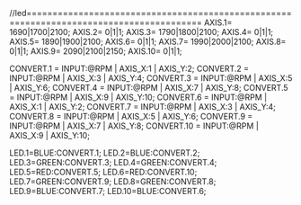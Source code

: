 //led========================================================================================
AXIS.1= 1690|1700|2100;
AXIS.2= 0|1|1;
AXIS.3= 1790|1800|2100;
AXIS.4= 0|1|1;
AXIS.5= 1890|1900|2100;
AXIS.6= 0|1|1;
AXIS.7= 1990|2000|2100;
AXIS.8= 0|1|1;
AXIS.9= 2090|2100|2150;
AXIS.10= 0|1|1;

CONVERT.1 = INPUT:@RPM | AXIS_X:1 | AXIS_Y:2;
CONVERT.2 = INPUT:@RPM | AXIS_X:3 | AXIS_Y:4;
CONVERT.3 = INPUT:@RPM | AXIS_X:5 | AXIS_Y:6;
CONVERT.4 = INPUT:@RPM | AXIS_X:7 | AXIS_Y:8;
CONVERT.5 = INPUT:@RPM | AXIS_X:9 | AXIS_Y:10;
CONVERT.6 = INPUT:@RPM | AXIS_X:1 | AXIS_Y:2;
CONVERT.7 = INPUT:@RPM | AXIS_X:3 | AXIS_Y:4;
CONVERT.8 = INPUT:@RPM | AXIS_X:5 | AXIS_Y:6;
CONVERT.9 = INPUT:@RPM | AXIS_X:7 | AXIS_Y:8;
CONVERT.10 = INPUT:@RPM | AXIS_X:9 | AXIS_Y:10;


LED.1=BLUE:CONVERT.1; 
LED.2=BLUE:CONVERT.2; 
LED.3=GREEN:CONVERT.3; 
LED.4=GREEN:CONVERT.4; 
LED.5=RED:CONVERT.5; 
LED.6=RED:CONVERT.10; 
LED.7=GREEN:CONVERT.9; 
LED.8=GREEN:CONVERT.8;
LED.9=BLUE:CONVERT.7; 
LED.10=BLUE:CONVERT.6; 

